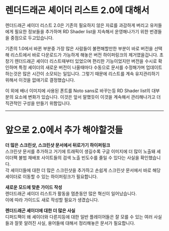 # 렌더드래곤 셰이더 리스트 2.0에 대해서

렌더드래곤 셰이더 리스트 2.0은 기존의 필요하지 않은 자료를 과감하게 버리고 유저들에게 필요한 정보들을 추가하며 RD Shader list을 지속해서 운영해나가기 위한 번경들을 중점으로 두고있습니다.

기존의 1.0에서 바뀐 부분중 가장 많은 사람들이 불편해할만한 부분이 바로 버전을 선택해 리스트에서 바로 다운로드가 가능하게 해놓은 버전 하이퍼링크의 제거였을겁니다.
초창기 렌더드래곤 셰이더 리스트때부터 있었으며 편리한 기능이었지만
버전을 수시로 확인하며 특정 셰이더의 새로운 버전이 나올때마다 수동으로 문서를 수정해가며 업데이트하는것은 많은 시간이 소모되는 일입니다.
그렇기 때문에 리스트를 계속 유지관리하기 위해서 이것을 없애기로 결정했습니다.

이 외에 배너 이미지에 사용된 폰트를 Noto sans로 바꾸는등 RD Shader list의 대부분의 요소에 변화가 있습니다.
이것은 앞서 말했듯이 이것을 계속해서 관리해나가고 더 직관적인 구성을 만들기 위함입니다.

---

# 앞으로 2.0에서 추가 해야할것들

**더 많은 스크린샷, 스크린샷 문서에서 뒤로가기 하이퍼링크**  
스크린샷 문서를 추가하고 거기에 트래픽이 생길수록 구글 이미지에 더 많이 노출돼 셰이더팩 불법 재배포 사이트들의 검색 노출 빈도수를 줄일 수 있다는 사실을 확인했습니다.  
각 셰이더들에 대한 더 많은 스크린샷을 추가하고 손쉽게 스크린샷 문서에서 바로 해당 셰이더로 이동할 수 있는 하이퍼링크가 필요합니다.  

**새로운 모드에 맞춘 가이드 작성**  
렌더드래곤 셰이더 리스트가 활동을 멈춘동안 많은 혁신이 일어났습니다.  
이에 따라 가이드도 새로 작성할 필요가 생겼습니다.  

**렌더드래곤 셰이더에 대한 더 많은 사실**  
디퍼드팩이 왜 셰이더와 다른지등에 대한 일반 플레이어들은 잘 모를 수 있는 여러 사실들과 잘못 알려진 사실, 용어들에 대해서 정리해놓은 문서가 필요합니다.